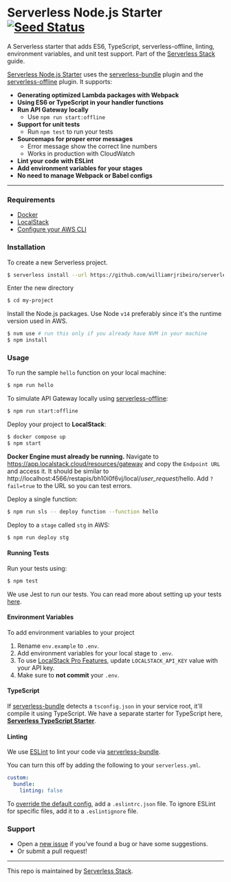 # Serverless Node.js Starter [![Seed Status](https://api.seed.run/serverless-stack/serverless-nodejs-starter/stages/prod/build_badge)](https://console.seed.run/serverless-stack/serverless-nodejs-starter)

A Serverless starter that adds ES6, TypeScript, serverless-offline, linting, environment variables, and unit test support. Part of the [Serverless Stack](http://serverless-stack.com) guide.

[Serverless Node.js Starter](https://github.com/AnomalyInnovations/serverless-nodejs-starter) uses the [serverless-bundle](https://github.com/AnomalyInnovations/serverless-bundle) plugin and the [serverless-offline](https://github.com/dherault/serverless-offline) plugin. It supports:

- **Generating optimized Lambda packages with Webpack**
- **Using ES6 or TypeScript in your handler functions**
- **Run API Gateway locally**
  - Use `npm run start:offline`
- **Support for unit tests**
  - Run `npm test` to run your tests
- **Sourcemaps for proper error messages**
  - Error message show the correct line numbers
  - Works in production with CloudWatch
- **Lint your code with ESLint**
- **Add environment variables for your stages**
- **No need to manage Webpack or Babel configs**

---

### Requirements

- [Docker](https://www.docker.com/products/docker-desktop)
- [LocalStack](https://localstack.cloud/docs/getting-started/installation/)
- [Configure your AWS CLI](https://serverless.com/framework/docs/providers/aws/guide/credentials/)

### Installation

To create a new Serverless project.

```bash
$ serverless install --url https://github.com/williamrjribeiro/serverless-project-starter --name my-project
```

Enter the new directory

```bash
$ cd my-project
```

Install the Node.js packages. Use Node `v14` preferably since it's the runtime version used in AWS.

```bash
$ nvm use # run this only if you already have NVM in your machine
$ npm install
```

### Usage

To run the sample `hello` function on your local machine:

```bash
$ npm run hello
```

To simulate API Gateway locally using [serverless-offline](https://github.com/dherault/serverless-offline):

```bash
$ npm run start:offline
```

Deploy your project to **LocalStack**:

```bash
$ docker compose up
$ npm start
```

**Docker Engine must already be running.** Navigate to https://app.localstack.cloud/resources/gateway and copy the `Endpoint URL` and access it. It should be similar to http://localhost:4566/restapis/bh10i0f6vj/local/_user_request_/hello. Add `?fail=true` to the URL so you can test errors.

Deploy a single function:

```bash
$ npm run sls -- deploy function --function hello
```

Deploy to a `stage` called `stg` in AWS:

```bash
$ npm run deploy stg
```

#### Running Tests

Run your tests using:

```bash
$ npm test
```

We use Jest to run our tests. You can read more about setting up your tests [here](https://facebook.github.io/jest/docs/en/getting-started.html#content).

#### Environment Variables

To add environment variables to your project

1. Rename `env.example` to `.env`.
1. Add environment variables for your local stage to `.env`.
1. To use [LocalStack Pro Features](https://localstack.cloud/pricing/), update `LOCALSTACK_API_KEY` value with your API key.
1. Make sure to **not commit** your `.env`.

#### TypeScript

If [serverless-bundle](https://github.com/AnomalyInnovations/serverless-bundle) detects a `tsconfig.json` in your service root, it'll compile it using TypeScript. We have a separate starter for TypeScript here, [**Serverless TypeScript Starter**](https://github.com/AnomalyInnovations/serverless-typescript-starter).

#### Linting

We use [ESLint](https://eslint.org) to lint your code via [serverless-bundle](https://github.com/AnomalyInnovations/serverless-bundle).

You can turn this off by adding the following to your `serverless.yml`.

```yaml
custom:
  bundle:
    linting: false
```

To [override the default config](https://eslint.org/docs/user-guide/configuring), add a `.eslintrc.json` file. To ignore ESLint for specific files, add it to a `.eslintignore` file.

### Support

- Open a [new issue](https://github.com/AnomalyInnovations/serverless-nodejs-starter/issues/new) if you've found a bug or have some suggestions.
- Or submit a pull request!

---

This repo is maintained by [Serverless Stack](https://serverless-stack.com).
